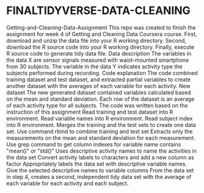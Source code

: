 # FINALTIDYVERSE-DATA-CLEANING
Getting-and-Cleaning-Data-Assignment This repo was created to finish the assignment for week 4 of Getting and Cleaning Data Coursera course.  First, download and unzip the data file into your R working directory. Second, download the R source code into your R working directory. Finally, execute R source code to generate tidy data file.  Data description The variables in the data X are sensor signals measured with waist-mounted smartphone from 30 subjects. The variable in the data Y indicates activity type the subjects performed during recording.  Code explanation The code combined training dataset and test dataset, and extracted partial variables to create another dataset with the averages of each variable for each activity.  New dataset The new generated dataset contained variables calculated based on the mean and standard deviation. Each row of the dataset is an average of each activity type for all subjects.  The code was written based on the instruction of this assignment Read training and test dataset into R environment. Read variable names into R environment. Read subject index into R environment.  Merges the training and the test sets to create one data set. Use command rbind to combine training and test set Extracts only the measurements on the mean and standard deviation for each measurement. Use grep command to get column indexes for variable name contains "mean()" or "std()" Uses descriptive activity names to name the activities in the data set Convert activity labels to characters and add a new column as factor Appropriately labels the data set with descriptive variable names. Give the selected descriptive names to variable columns From the data set in step 4, creates a second, independent tidy data set with the average of each variable for each activity and each subject.
